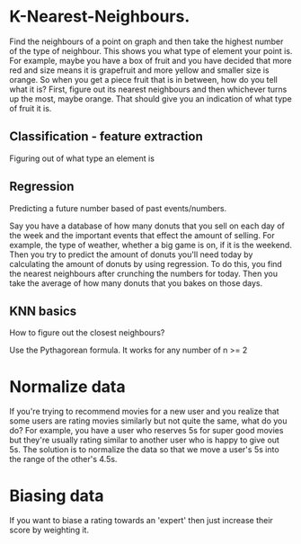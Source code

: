 # K-Nearest-Neighbours.

Find the neighbours of a point on graph and then take the highest number of the type of neighbour. This shows you what type of element your point is. For example, maybe you have a box of fruit and you have decided that more red and size means it is grapefruit and more yellow and smaller size is orange. So when you get a piece fruit that is in between, how do you tell what it is? First, figure out its nearest neighbours and then whichever turns up the most, maybe orange. That should give you an indication of what type of fruit it is. 


## Classification - feature extraction

Figuring out of what type an element is

## Regression

Predicting a future number based of past events/numbers.

Say you have a database of how many donuts that you sell on each day of the week and the important events that effect the amount of selling. For example, the type of weather, whether a big game is on, if it is the weekend. Then you try to predict the amount of donuts you'll need today by calculating the amount of donuts by using regression. To do this, you find the nearest neighbours after crunching the numbers for today. Then you take the average of how many donuts that you bakes on those days.

## KNN basics
How to figure out the closest neighbours?

Use the Pythagorean formula. It works for any number of n >= 2 

# Normalize data

If you're trying to recommend movies for a new user and you realize that some users are rating movies similarly but not quite the same, what do you do? For example, you have a user who reserves 5s for super good movies but they're usually rating similar to another user who is happy to give out 5s. The solution is to normalize the data so that we move a user's 5s into the range of the other's 4.5s.


# Biasing data

If you want to biase a rating towards an 'expert' then just increase their score by weighting it.

